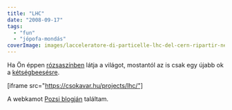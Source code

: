 ```yaml
---
title: "LHC"
date: "2008-09-17"
tags: 
  - "fun"
  - "jópofa-mondás"
coverImage: images/lacceleratore-di-particelle-lhc-del-cern-ripartir-nel-2015-Large_Hadron_Collider_acceleratore_particelle_CERN_bosone_Higgs.jpg
---
```


Ha Ön éppen [rózsaszínben](http://hu.wikipedia.org/wiki/V%C3%B6r%C3%B6seltol%C3%B3d%C3%A1s) látja a világot, mostantól az is csak egy újabb ok a [kétségbeesésre](https://csokavar.hu/projects/lhc/).

[iframe src="https://csokavar.hu/projects/lhc/"]

A webkamot [Pozsi blogján](http://pbjuggling.freeblog.hu) találtam.
